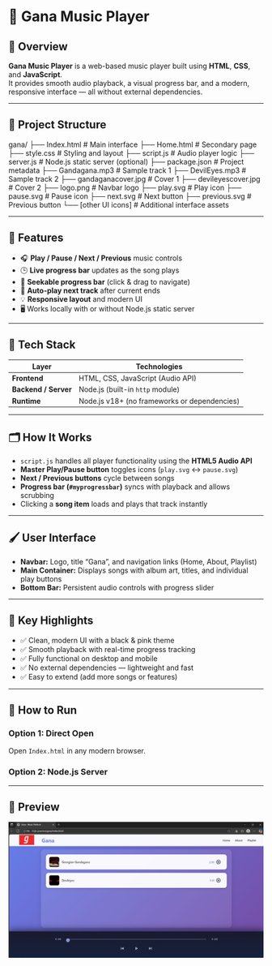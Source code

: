 # 🎵 Gana Music Player

## 📖 Overview

**Gana Music Player** is a web-based music player built using **HTML**, **CSS**, and **JavaScript**.  
It provides smooth audio playback, a visual progress bar, and a modern, responsive interface — all without external dependencies.

---

## 📁 Project Structure

gana/
├── Index.html # Main interface
├── Home.html # Secondary page
├── style.css # Styling and layout
├── script.js # Audio player logic
├── server.js # Node.js static server (optional)
├── package.json # Project metadata
├── Gandagana.mp3 # Sample track 1
├── DevilEyes.mp3 # Sample track 2
├── gandaganacover.jpg # Cover 1
├── devileyescover.jpg # Cover 2
├── logo.png # Navbar logo
├── play.svg # Play icon
├── pause.svg # Pause icon
├── next.svg # Next button
├── previous.svg # Previous button
└── [other UI icons] # Additional interface assets


---

## 🚀 Features

- 🎧 **Play / Pause / Next / Previous** music controls  
- 🕒 **Live progress bar** updates as the song plays  
- 💽 **Seekable progress bar** (click & drag to navigate)  
- 📀 **Auto-play next track** after current ends  
- 💡 **Responsive layout** and modern UI  
- 🖥️ Works locally with or without Node.js static server  

---

## 🧠 Tech Stack

| Layer             | Technologies |
|------------------|---------------|
| **Frontend**      | HTML, CSS, JavaScript (Audio API) |
| **Backend / Server** | Node.js (built-in `http` module) |
| **Runtime**       | Node.js v18+ (no frameworks or dependencies) |

---

## 🗂️ How It Works

- `script.js` handles all player functionality using the **HTML5 Audio API**  
- **Master Play/Pause button** toggles icons (`play.svg` ↔ `pause.svg`)  
- **Next / Previous buttons** cycle between songs  
- **Progress bar (`#myprogressbar`)** syncs with playback and allows scrubbing  
- Clicking a **song item** loads and plays that track instantly  

---

## 🖌️ User Interface

- **Navbar:** Logo, title “Gana”, and navigation links (Home, About, Playlist)  
- **Main Container:** Displays songs with album art, titles, and individual play buttons  
- **Bottom Bar:** Persistent audio controls with progress slider  

---

## 🎯 Key Highlights

- ✅ Clean, modern UI with a black & pink theme  
- ✅ Smooth playback with real-time progress tracking  
- ✅ Fully functional on desktop and mobile  
- ✅ No external dependencies — lightweight and fast  
- ✅ Easy to extend (add more songs or features)  

---

## 🚀 How to Run

### Option 1: Direct Open
Open `Index.html` in any modern browser.

### Option 2: Node.js Server

---

## 👀 Preview

![Gana Music Player Home](home.png)


